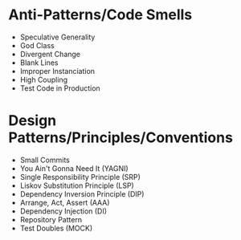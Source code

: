 # Anti-Patterns/Code Smells
- Speculative Generality
- God Class
- Divergent Change
- Blank Lines
- Improper Instanciation
- High Coupling
- Test Code in Production

# Design Patterns/Principles/Conventions
- Small Commits
- You Ain't Gonna Need It (YAGNI)
- Single Responsibility Principle (SRP)
- Liskov Substitution Principle (LSP)
- Dependency Inversion Principle (DIP)
- Arrange, Act, Assert (AAA)
- Dependency Injection (DI)
- Repository Pattern
- Test Doubles (MOCK)